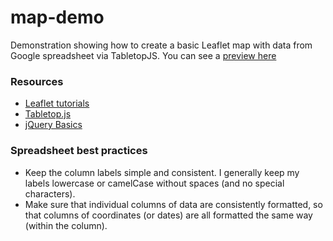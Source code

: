 # map-demo
Demonstration showing how to create a basic Leaflet map with data from Google spreadsheet via TabletopJS. You can see a [preview here](https://bbgvisualjournalist.github.io/map-demo/)


### Resources ###

* [Leaflet tutorials](https://leafletjs.com/examples.html)
* [Tabletop.js](https://github.com/jsoma/tabletop)
* [jQuery Basics](http://jqfundamentals.com/chapter/jquery-basics)


### Spreadsheet best practices ###

* Keep the column labels simple and consistent. I generally keep my labels lowercase or camelCase without spaces (and no special characters).
* Make sure that individual columns of data are consistently formatted, so that columns of coordinates (or dates) are all formatted the same way (within the column).
